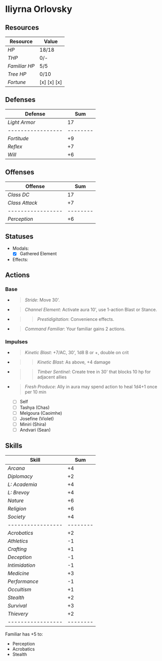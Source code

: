 # Iliyrna Orlovsky

## Resources
| **Resource**    |  Value       |
|-----------------|--------------|
| *HP*            |  18/18       |
| *THP*           |  0/-         |
| *Familiar HP*   |  5/5         |
| *Tree HP*       |  0/10        |
| *Fortune*       |  [x] [x] [x] |

## Defenses
| **Defense**     |  Sum   |
|-----------------|--------|
| *Light Armor*   |  17    |
|-----------------|--------|
| *Fortitude*     |  +9    |
| *Reflex*        |  +7    |
| *Will*          |  +6    |

## Offenses
| **Offense**     |  Sum   |
|-----------------|--------|
| *Class DC*      |  17    |
| *Class Attack*  |  +7    |
|-----------------|--------|
| *Perception*    |  +6    |

## Statuses
- Modals:
  - [x] Gathered Element
- Effects:

## Actions
### Base
- > *Stride*: Move 30'.
- > *Channel Element*: Activate aura 10', use 1-action Blast or Stance.
- >> *Prestidigitation*: Convenience effects.
- > *Command Familiar*: Your familiar gains 2 actions.

### Impulses
- > *Kinetic Blast*: +7/AC, 30', 1d8 B or +, double on crit
- >> *Kinetic Blast*: As above, +4 damage
- >> *Timber Sentinel*: Create tree in 30' that blocks 10 hp for adjacent allies
- > *Fresh Produce*: Ally in aura may spend action to heal 1d4+1 once per 10 min
  - [ ] Self
  - [ ] Tashya (Chas)
  - [ ] Melgoura (Caoimhe)
  - [ ] Josefine (Violet)
  - [ ] Miniri (Shira)
  - [ ] Andvari (Sean) 

## Skills
| **Skill**       |  Sum   |
|-----------------|--------|
| *Arcana*        |  +4    |
| *Diplomacy*     |  +2    |
| *L: Academia*   |  +4    |
| *L: Brevoy*     |  +4    |
| *Nature*        |  +6    |
| *Religion*      |  +6    |
| *Society*       |  +4    |
|-----------------|--------|
| *Acrobatics*    |  +2    |
| *Athletics*     |  -1    |
| *Crafting*      |  +1    |
| *Deception*     |  -1    |
| *Intimidation*  |  -1    |
| *Medicine*      |  +3    |
| *Performance*   |  -1    |
| *Occultism*     |  +1    |
| *Stealth*       |  +2    |
| *Survival*      |  +3    |
| *Thievery*      |  +2    |
|-----------------|--------|
Familiar has +5 to:
- Perception
- Acrobatics
- Stealth
 